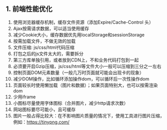 ## 1. 前端性能优化
1. 使用浏览器缓存机制，缓存文件资源（添加Expire/Cache-Control 头）
2. Ajax按需请求数据，可以适当使用缓存
3. 减少Cookie大小，缓存数据优先用localStorage和sessionStorage
4. 按需加载文件，不做无效的加载
5. 文件压缩: js/css/html代码压缩
6. 打包之后的js文件太大的，需要拆分
7. 第三方库单独引用，或者放到CDN上，不和业务代码打包到一起
8. 必须要开启Gzip压缩，js/css/html等文件大小一般可以压缩到三分之一左右
9. 控制页面DOM元素数量（一般几万时页面就可能会出现卡的现象）
10. 减少DOM操作，比如循环添加操作dom，可以循环后一次性操作dom
11. 页面较长时使用懒加载（图片和数据）；如果页面特别大，也可以按需渲染dom
12. 少用iframe
13. 小图标尽量使用字体图标（合并图片，减少http请求次数）
14. 网站图标要尽可能小，且可缓存
15. 图片一般占得比较大：在不影响图片质量的情况下，使用工具进行图片压缩，例如：https://tinypng.com/





